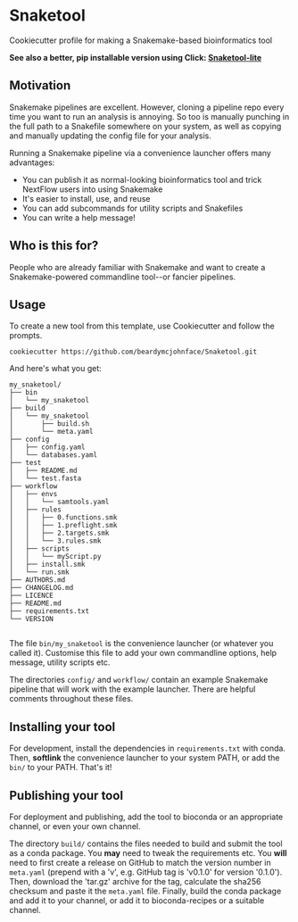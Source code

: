 # Snaketool
Cookiecutter profile for making a Snakemake-based bioinformatics tool

__See also a better, pip installable version using Click: [Snaketool-lite](https://github.com/beardymcjohnface/Snaketool-lite)__

## Motivation

Snakemake pipelines are excellent.
However, cloning a pipeline repo every time you want to run an analysis is annoying.
So too is manually punching in the full path to a Snakefile somewhere on your system,
as well as copying and manually updating the config file for your analysis.

Running a Snakemake pipeline via a convenience launcher offers many advantages:
- You can publish it as normal-looking bioinformatics tool and trick NextFlow users into using Snakemake
- It's easier to install, use, and reuse
- You can add subcommands for utility scripts and Snakefiles
- You can write a help message!

## Who is this for?

People who are already familiar with Snakemake and want to create a Snakemake-powered commandline 
tool--or fancier pipelines.

## Usage

To create a new tool from this template, use Cookiecutter and follow the prompts.

```shell
cookiecutter https://github.com/beardymcjohnface/Snaketool.git
```

And here's what you get:

```text
my_snaketool/
├── bin
│   └── my_snaketool
├── build
│   └── my_snaketool
│       ├── build.sh
│       └── meta.yaml
├── config
│   ├── config.yaml
│   └── databases.yaml
├── test
│   ├── README.md
│   └── test.fasta
├── workflow
│   ├── envs
│   │   └── samtools.yaml
│   ├── rules
│   │   ├── 0.functions.smk
│   │   ├── 1.preflight.smk
│   │   ├── 2.targets.smk
│   │   └── 3.rules.smk
│   ├── scripts
│   │   └── myScript.py
│   ├── install.smk
│   └── run.smk
├── AUTHORS.md
├── CHANGELOG.md
├── LICENCE
├── README.md
├── requirements.txt
└── VERSION


```

The file `bin/my_snaketool` is the convenience launcher (or whatever you called it).
Customise this file to add your own commandline options, help message, utility scripts etc.

The directories `config/` and `workflow/` contain an example Snakemake pipeline that will work
with the example launcher. There are helpful comments throughout these files.

## Installing your tool

For development, install the dependencies in `requirements.txt` with conda.
Then, __softlink__ the convenience launcher to your system PATH, or add the `bin/` to your PATH.
That's it!

## Publishing your tool

For deployment and publishing, add the tool to bioconda or an appropriate channel, 
or even your own channel.

The directory `build/` contains the files needed to build and submit the tool as a conda package.
You __may__ need to tweak the requirements etc. 
You __will__ need to first create a release on GitHub to match the version number in `meta.yaml`
(prepend with a 'v', e.g. GitHub tag is 'v0.1.0' for version '0.1.0'). 
Then, download the 'tar.gz' archive for the tag, calculate the sha256 checksum and paste it the `meta.yaml` file.
Finally, build the conda package and add it to your channel, 
or add it to bioconda-recipes or a suitable channel.
